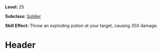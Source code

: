 <!-- TITLE: Skill: Throw Small Incendiary Grenade -->
<!-- SUBTITLE:  -->

**Level:** 25

**Subclass:** [Soldier](soldier)

**Skill Effect:** Throw an exploding potion at your target, causing 350 damage.

# Header